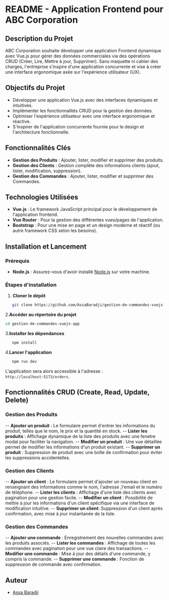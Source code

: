 # README - Application Frontend pour ABC Corporation

## Description du Projet

ABC Corporation souhaite développer une application Frontend dynamique avec Vue.js pour gérer des données commerciales via des opérations CRUD (Créer, Lire, Mettre à jour, Supprimer). Sans maquette ni cahier des charges, l'entreprise s'inspire d'une application concurrente et vise à créer une interface ergonomique axée sur l'expérience utilisateur (UX).

## Objectifs du Projet

- Développer une application Vue.js avec des interfaces dynamiques et intuitives.
- Implémenter les fonctionnalités CRUD pour la gestion des données.
- Optimiser l'expérience utilisateur avec une interface ergonomique et réactive.
- S'inspirer de l'application concurrente fournie pour le design et l'architecture fonctionnelle.

## Fonctionnalités Clés

- **Gestion des Produits** : Ajouter, lister, modifier et supprimer des produits.
- **Gestion des Clients** : Gestion complète des informations clients (ajout, lister, modification, suppression).
- **Gestion des Commandes** : Ajouter, lister, modifier et supprimer des Commandes.

## Technologies Utilisées

- **Vue.js** : Le framework JavaScript principal pour le développement de l'application frontend.
- **Vue Router** : Pour la gestion des différentes vues/pages de l'application.
- **Bootstrap** : Pour une mise en page et un design moderne et réactif (ou autre framework CSS selon les besoins).

## Installation et Lancement

### Prérequis

- **Node.js** : Assurez-vous d'avoir installé [Node.js](https://nodejs.org/) sur votre machine.

### Étapes d'installation

1. **Cloner le dépôt**

```bash
   git clone https://github.com/AssaBaradji/gestion-de-commandes-vuejs-app.git
   ```

2.**Accéder au répertoire du projet**

```bash
cd gestion-de-commandes-vuejs-app
```

3.**Installer les dépendances**

```bash
   npm install
```

4.**Lancer l'application**

```bash
   npm run dev
```

L'application sera alors accessible à l'adresse : `http://localhost:5173/orders`.

## Fonctionnalités CRUD (Create, Read, Update, Delete)

### Gestion des Produits

-- **Ajouter un produit** : Le formulaire permet d'entrer les informations du produit, telles que le nom, le prix et la quantité en stock.
-- **Lister les produits** : Affichage dynamique de la liste des produits avec une fenetre modal pour faciliter la navigation.
-- **Modifier un produit** : Une vue détaillée permet de modifier les informations d'un produit existant.
-- **Supprimer un produit** : Suppression de produit avec une boîte de confirmation pour éviter les suppressions accidentelles.

### Gestion des Clients

-- **Ajouter un client** : Le formulaire permet d'ajouter un nouveau client en renseignant des informations comme le nom, l'adresse ,l'email et le numéro de téléphone.
-- **Lister les clients** : Affichage d'une liste des clients avec pagination pour une gestion facile.
-- **Modifier un client** : Possibilité de mettre à jour les informations d'un client spécifique via une interface de modification intuitive.
-- **Supprimer un client**: Suppression d'un client après confirmation, avec mise à jour instantanée de la liste.

### Gestion des Commandes

-- **Ajouter une commande** : Enregistrement des nouvelles commandes avec les produits associés.
-- **Lister les commandes** : Affichage de toutes les commandes avec pagination pour une vue claire des transactions.
-- **Modifier une commande** : Mise à jour des détails d'une commande, y compris la commande.
-- **Supprimer une commande** : Fonction de suppression de commande avec confirmation.

## Auteur

- [Assa Baradji](https://github.com/AssaBaradji)
